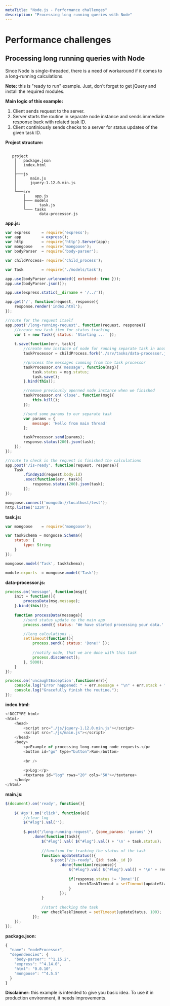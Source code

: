 ```yaml
---
metaTitle: "Node.js - Performance challenges"
description: "Processing long running queries with Node"
---
```


# Performance challenges



## Processing long running queries with Node


Since Node is single-threaded, there is a need of workaround if it comes to a long-running calculations.

**Note:** this is "ready to run" example. Just, don't forget to get jQuery and install the required modules.

**Main logic of this example:**

1. Client sends request to the server.
1. Server starts the routine in separate node instance and sends immediate response back with related task ID.
1. Client continiously sends checks to a server for status updates of the given task ID.

**Project structure:**

```

   project
    │   package.json
    │   index.html    
    │
    ├───js
    │      main.js
    │      jquery-1.12.0.min.js
    │   
    └───srv
        │    app.js
        ├─── models
        │      task.js
        └─── tasks
               data-processor.js

```

**app.js:**

```js
var express     = require('express');
var app         = express();
var http        = require('http').Server(app);
var mongoose    = require('mongoose');
var bodyParser  = require('body-parser');

var childProcess= require('child_process');

var Task        = require('./models/task');

app.use(bodyParser.urlencoded({ extended: true }));
app.use(bodyParser.json());

app.use(express.static(__dirname + '/../'));

app.get('/', function(request, response){
    response.render('index.html');
});

//route for the request itself
app.post('/long-running-request', function(request, response){
    //create new task item for status tracking
    var t = new Task({ status: 'Starting ...' });
    
    t.save(function(err, task){
        //create new instance of node for running separate task in another thread
        taskProcessor = childProcess.fork('./srv/tasks/data-processor.js');

        //process the messages comming from the task processor
        taskProcessor.on('message', function(msg){
            task.status = msg.status;
            task.save();
        }.bind(this));

        //remove previously openned node instance when we finished
        taskProcessor.on('close', function(msg){
            this.kill();
        });

        //send some params to our separate task
        var params = {
            message: 'Hello from main thread'
        };

        taskProcessor.send(params);
        response.status(200).json(task);
    });
});

//route to check is the request is finished the calculations
app.post('/is-ready', function(request, response){
    Task
        .findById(request.body.id)
        .exec(function(err, task){
            response.status(200).json(task);
        });
});

mongoose.connect('mongodb://localhost/test');
http.listen('1234');

```

**task.js:**

```js
var mongoose    = require('mongoose');

var taskSchema = mongoose.Schema({
    status: {
        type: String
    }
});

mongoose.model('Task', taskSchema);

module.exports  = mongoose.model('Task');

```

**data-processor.js:**

```js
process.on('message', function(msg){
    init = function(){
        processData(msg.message);
    }.bind(this)();
    
    function processData(message){
        //send status update to the main app
        process.send({ status: 'We have started processing your data.' });

        //long calculations ..
        setTimeout(function(){
            process.send({ status: 'Done!' });
            
            //notify node, that we are done with this task
            process.disconnect();
        }, 5000);
    }
});

process.on('uncaughtException',function(err){
    console.log("Error happened: " + err.message + "\n" + err.stack + ".\n");
    console.log("Gracefully finish the routine.");
});

```

**index.html:**

```js
<!DOCTYPE html>
<html>
    <head>
        <script src="./js/jquery-1.12.0.min.js"></script>
        <script src="./js/main.js"></script>
    </head>
    <body>
        <p>Example of processing long-running node requests.</p>
        <button id="go" type="button">Run</button>
        
        <br />
        
        <p>Log:</p>
        <textarea id="log" rows="20" cols="50"></textarea>    
    </body>
</html>

```

**main.js:**

```js
$(document).on('ready', function(){
    
    $('#go').on('click', function(e){
        //clear log
        $("#log").val('');
        
        $.post("/long-running-request", {some_params: 'params' })
            .done(function(task){
                $("#log").val( $("#log").val() + '\n' + task.status);
                
                //function for tracking the status of the task
                function updateStatus(){
                    $.post("/is-ready", {id: task._id })
                        .done(function(response){
                            $("#log").val( $("#log").val() + '\n' + response.status);
                            
                            if(response.status != 'Done!'){
                                checkTaskTimeout = setTimeout(updateStatus, 500);
                            }
                        });
                }
                
                //start checking the task
                var checkTaskTimeout = setTimeout(updateStatus, 100);
            });
    });
});

```

**package.json:**

```js
{
  "name": "nodeProcessor",
  "dependencies": {
    "body-parser": "^1.15.2",
    "express": "^4.14.0",
    "html": "0.0.10",
    "mongoose": "^4.5.5"
  }
}

```

**Disclaimer:** this example is intended to give you basic idea. To use it in production environment, it needs improvements.

